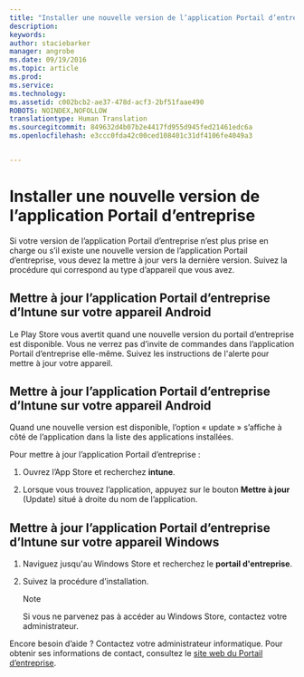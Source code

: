 ```yaml
---
title: "Installer une nouvelle version de l’application Portail d’entreprise | Microsoft Intune"
description: 
keywords: 
author: staciebarker
manager: angrobe
ms.date: 09/19/2016
ms.topic: article
ms.prod: 
ms.service: 
ms.technology: 
ms.assetid: c002bcb2-ae37-478d-acf3-2bf51faae490
ROBOTS: NOINDEX,NOFOLLOW
translationtype: Human Translation
ms.sourcegitcommit: 849632d4b07b2e4417fd955d945fed21461edc6a
ms.openlocfilehash: e3ccc0fda42c00ced108401c31df4106fe4049a3


---
```


# Installer une nouvelle version de l’application Portail d’entreprise

Si votre version de l’application Portail d’entreprise n’est plus prise en charge ou s’il existe une nouvelle version de l’application Portail d’entreprise, vous devez la mettre à jour vers la dernière version. Suivez la procédure qui correspond au type d’appareil que vous avez.

## Mettre à jour l’application Portail d’entreprise d’Intune sur votre appareil Android

Le Play Store vous avertit quand une nouvelle version du portail d’entreprise est disponible. Vous ne verrez pas d’invite de commandes dans l’application Portail d’entreprise elle-même. Suivez les instructions de l'alerte pour mettre à jour votre appareil.

## Mettre à jour l’application Portail d’entreprise d’Intune sur votre appareil Android

Quand une nouvelle version est disponible, l’option « update » s’affiche à côté de l’application dans la liste des applications installées.  

Pour mettre à jour l’application Portail d’entreprise :

1. Ouvrez l’App Store et recherchez **intune**.

2. Lorsque vous trouvez l’application, appuyez sur le bouton **Mettre à jour** (Update) situé à droite du nom de l’application.

## Mettre à jour l’application Portail d’entreprise d’Intune sur votre appareil Windows

1.  Naviguez jusqu'au Windows Store et recherchez le **portail d'entreprise**.

2.  Suivez la procédure d’installation.

    > [!NOTE]
    > Si vous ne parvenez pas à accéder au Windows Store, contactez votre administrateur.


Encore besoin d’aide ? Contactez votre administrateur informatique. Pour obtenir ses informations de contact, consultez le [site web du Portail d’entreprise](http://portal.manage.microsoft.com).



<!--HONumber=Oct16_HO2-->


